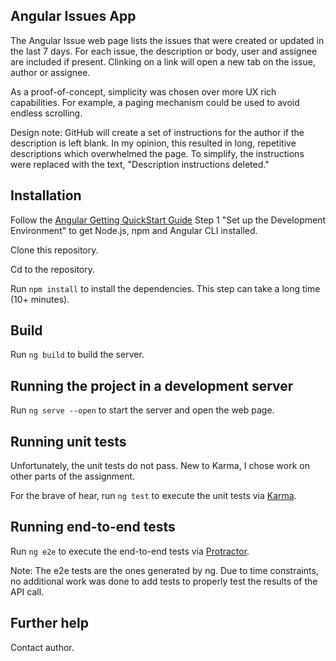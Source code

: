 ## Angular Issues App

The Angular Issue web page lists the issues that were created or updated in the last 7 days. For each issue, the description or body, user and assignee are included if present. Clinking on a link will open a new tab on the issue, author or assignee.

As a proof-of-concept, simplicity was chosen over more UX rich capabilities. For example, a paging mechanism could be used to avoid endless scrolling.

Design note: GitHub will create a set of instructions for the author if the description is left blank. In my opinion, this resulted in long, repetitive descriptions which overwhelmed the page. To simplify, the instructions were replaced with the text, "Description instructions deleted."

## Installation

Follow the [Angular Getting QuickStart Guide](https://angular.io/guide/quickstart) Step 1 "Set up the Development Environment" to get Node.js, npm and Angular CLI installed.

Clone this repository.

Cd to the repository.

Run `npm install` to install the dependencies. This step can take a long time (10+ minutes).

## Build

Run `ng build` to build the server.

## Running the project in a development server

Run `ng serve --open` to start the server and open the web page.

## Running unit tests

Unfortunately, the unit tests do not pass. New to Karma, I chose work on other parts of the assignment.

For the brave of hear, run `ng test` to execute the unit tests via [Karma](https://karma-runner.github.io).

## Running end-to-end tests

Run `ng e2e` to execute the end-to-end tests via [Protractor](http://www.protractortest.org/).

Note: The e2e tests are the ones generated by ng. Due to time constraints, no additional work was done to add tests to properly test the results of the API call.

## Further help

Contact author.
